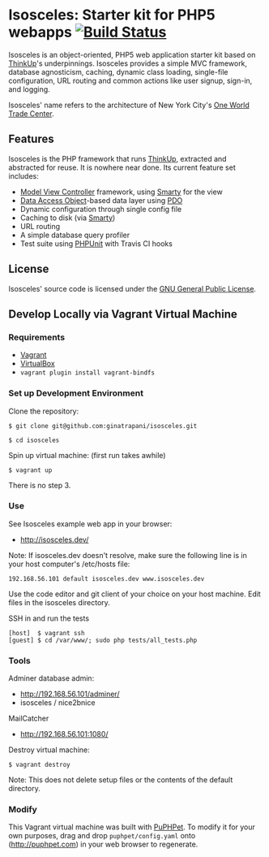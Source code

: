 # Isosceles: Starter kit for PHP5 webapps [![Build Status](https://secure.travis-ci.org/ginatrapani/isosceles.png)](http://travis-ci.org/ginatrapani/isosceles)

Isosceles is an object-oriented, PHP5 web application starter kit based on [ThinkUp](https://thinkup.com/)'s
underpinnings. Isosceles provides a simple MVC framework, database agnosticism, caching, dynamic class loading,
single-file configuration, URL routing and common actions like user signup, sign-in, and logging.

Isosceles' name refers to the architecture of New York City's
[One World Trade Center](http://en.wikipedia.org/wiki/One_World_Trade_Center).

## Features

Isosceles is the PHP framework that runs [ThinkUp](https://thinkup.com/), extracted and abstracted for reuse. It is
nowhere near done. Its current feature set includes:

* [Model View Controller](http://en.wikipedia.org/wiki/Model_view_controller) framework, using
[Smarty](http://smarty.net) for the view
* [Data Access Object](http://en.wikipedia.org/wiki/Data_access_object)-based data layer using
[PDO](http://us.php.net/manual/en/book.pdo.php)
* Dynamic configuration through single config file
* Caching to disk (via [Smarty](http://smarty.net))
* URL routing
* A simple database query profiler
* Test suite using [PHPUnit](https://phpunit.de/) with Travis CI hooks

## License

Isosceles' source code is licensed under the [GNU General Public License](http://www.gnu.org/licenses/gpl.html).

## Develop Locally via Vagrant Virtual Machine

### Requirements

* [Vagrant](https://vagrantup.com)
* [VirtualBox](https://www.virtualbox.org/)
* ```vagrant plugin install vagrant-bindfs```

### Set up Development Environment

Clone the repository:

    $ git clone git@github.com:ginatrapani/isosceles.git

    $ cd isosceles

Spin up virtual machine: (first run takes awhile)

    $ vagrant up

There is no step 3.

### Use

See Isosceles example web app in your browser:

* http://isosceles.dev/

Note: If isosceles.dev doesn't resolve, make sure the following line is in your host computer's /etc/hosts file:

    192.168.56.101 default isosceles.dev www.isosceles.dev

Use the code editor and git client of your choice on your host machine. Edit files in the isosceles directory.

SSH in and run the tests

    [host]  $ vagrant ssh
    [guest] $ cd /var/www/; sudo php tests/all_tests.php

### Tools

Adminer database admin:

* http://192.168.56.101/adminer/
* isosceles / nice2bnice

MailCatcher

* http://192.168.56.101:1080/

Destroy virtual machine:

    $ vagrant destroy

Note:  This does not delete setup files or the contents of the default directory.

### Modify

This Vagrant virtual machine was built with [PuPHPet](http://puphpet.com). To modify it for your own purposes, drag and drop ``puphpet/config.yaml`` onto (http://puphpet.com) in your web browser to regenerate.

